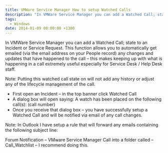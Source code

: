 ```yaml
---
title: VMWare Service Manager How to setup Watched Calls
description: "In VMWare Service Manager you can add a Watched Call; state to an Incident or Service Request. This function allows you to automatically get emailed via..."
tags:
  - Windows
date: 2014-01-09 00:00:00 +1300
---
```

In VMWare Service Manager you can add a Watched Call; state to an Incident or Service Request. This function allows you to automatically get emailed (via the email address on your People record) any changes and updates that have happened to the call – this makes keeping up with what is happening in a call extremely useful especially for Service Desk / Help Desk staff.

Note: Putting this watched call state on will not add any history or adjust any of the lifecycle management of the call.

* First open an Incident – in the top banner click Watched Call
* A dialog box will open saying: A watch has been placed on the following call(s): (call number)
* Once you receive that dialog box – you have successfully setup a Watched Call and will be notified via email of any call changes.

Note: In Outlook I have setup a rule that will forward any emails containing the following subject line:

Forum Notification &#8211; VMware Service Manager Call into a folder called – Call_Watchlist – I recommend doing this.
